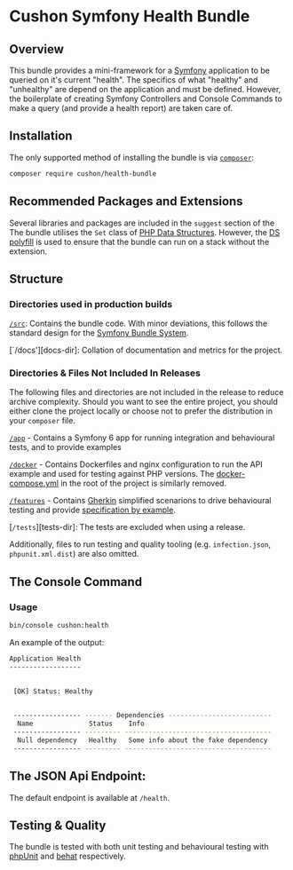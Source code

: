 # Cushon Symfony Health Bundle

## Overview
This bundle provides a mini-framework for a [Symfony][symfony] application to be queried on it's current "health". The specifics of what "healthy" and "unhealthy" are depend on the application and must be defined. However, the boilerplate of creating Symfony Controllers and Console Commands to make a query (and provide a health report) are taken care of.

## Installation

The only supported method of installing the bundle is via [`composer`][composer]:

```bash
composer require cushon/health-bundle
```

## Recommended Packages and Extensions

Several libraries and packages are included in the `suggest` section of the The bundle utilises the `Set` class of [PHP Data Structures][data-structures]. However, the [DS polyfill][php-ds-polyfill] is used to ensure that the bundle can run on a stack without the extension.

## Structure

### Directories used in production builds

[`/src`][src-dir]: Contains the bundle code. With minor deviations, this follows the standard design for the [Symfony Bundle System][symfony-bundle-system].

[`/docs'][docs-dir]: Collation of documentation and metrics for the project.

### Directories & Files Not Included In Releases

The following files and directories are not included in the release to reduce archive complexity. Should you want to see the entire project, you should either clone the project locally or choose not to prefer the distribution in your `composer` file.

[`/app`][app-dir] - Contains a Symfony 6 app for running integration and behavioural tests, and to provide examples

[`/docker`][docker-dir] - Contains Dockerfiles and nginx configuration to run the API example and used for testing against PHP versions. The [docker-compose.yml][docker-compose.yml] in the root of the project is similarly removed.

[`/features`][features-dir] - Contains [Gherkin][gherkin] simplified scenarions to drive behavioural testing and provide [specification by example][specification-by-example].

[`/tests`][tests-dir]: The tests are excluded when using a release.

Additionally, files to run testing and quality tooling (e.g. `infection.json`, `phpunit.xml.dist`) are also omitted.

## The Console Command

### Usage
```bash
bin/console cushon:health
```

An example of the output:

```bash
Application Health
------------------

                                                                                                                        
 [OK] Status: Healthy                                                                                                   
                                                                                                                        

 ----------------- ------- Dependencies -------------------------- 
  Name              Status    Info                                 
 ----------------- --------- ------------------------------------- 
  Null dependency   Healthy   Some info about the fake dependency  
 ----------------- --------- ------------------------------------- 

```

## The JSON Api Endpoint:

The default endpoint is available at `/health`.

## Testing & Quality
The bundle is tested with both unit testing and behavioural testing with [phpUnit][phpunit] and [behat][behat] respectively.



[composer]: https://getcomposer.org/
[symfony]: https://symfony.com/
[phpUnit]: https://phpunit.readthedocs.io/
[behat]: https://docs.behat.org/
[gherkin]: https://cucumber.io/docs/gherkin/
[specification-by-example]: https://www.tutorialspoint.com/behavior_driven_development/bdd_specifications_by_example.htm
[data-structures]: https://www.php.net/manual/en/book.ds.php
[app-dir]: ./app
[docker-dir]: ./docker
[features-dir]: ./features
[src-dir]: ./src
[docker-compose.yml]: ./docker-compose.yml
[php-ds-polyfill]: https://packagist.org/packages/php-ds/php-ds
[symfony-bundle-system]: https://symfony.com/doc/current/bundles.html

